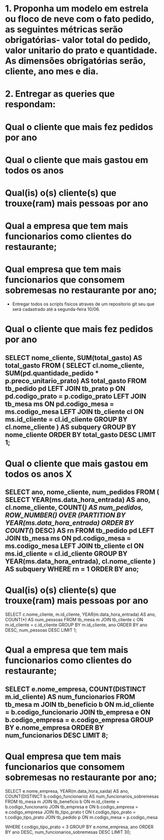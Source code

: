 
# 1. Proponha um modelo em estrela ou floco de neve com o fato pedido, as seguintes métricas serão obrigatórias- valor total do pedido, valor unitario do prato e quantidade. As dimensões obrigatórias serão, cliente, ano mes e dia.


# 2. Entregar as queries que respondam:

# Qual o cliente que mais fez pedidos por ano
# Qual o cliente que mais gastou em todos os anos
# Qual(is) o(s) cliente(s) que trouxe(ram) mais pessoas por ano

# Qual a empresa que tem mais funcionarios como clientes do restaurante;
# Qual empresa que tem mais funcionarios que consomem sobremesas no restaurante por ano;

- Entregar todos os scripts fisicos atraves de um repositorio git seu que será cadastrado até a segunda-feira 10/06.


# Qual o cliente que mais fez pedidos por ano 
SELECT nome_cliente, SUM(total_gasto) AS total_gasto
FROM (
    SELECT 
        cl.nome_cliente, 
        SUM(pd.quantidade_pedido * p.preco_unitario_prato) AS total_gasto
    FROM tb_pedido pd
    LEFT JOIN tb_prato p ON pd.codigo_prato = p.codigo_prato
    LEFT JOIN tb_mesa ms ON pd.codigo_mesa = ms.codigo_mesa
    LEFT JOIN tb_cliente cl ON ms.id_cliente = cl.id_cliente
    GROUP BY cl.nome_cliente
) AS subquery
GROUP BY nome_cliente
ORDER BY total_gasto DESC
LIMIT 1;
---------------------------------------------------------------------------------------------------------------------------------------------------------------------------------
# Qual o cliente que mais gastou em todos os anos X
SELECT ano, nome_cliente, num_pedidos
FROM (
    SELECT 
        YEAR(ms.data_hora_entrada) AS ano, 
        cl.nome_cliente, 
        COUNT(*) AS num_pedidos,
        ROW_NUMBER() OVER (PARTITION BY YEAR(ms.data_hora_entrada) ORDER BY COUNT(*) DESC) AS rn
    FROM tb_pedido pd
    LEFT JOIN tb_mesa ms ON pd.codigo_mesa = ms.codigo_mesa
    LEFT JOIN tb_cliente cl ON ms.id_cliente = cl.id_cliente
    GROUP BY YEAR(ms.data_hora_entrada), cl.nome_cliente
) AS subquery
WHERE rn = 1
ORDER BY ano;
---------------------------------------------------------------------------------------------------------------------------------------------------------------------------------
# Qual(is) o(s) cliente(s) que trouxe(ram) mais pessoas por ano 
SELECT 
    c.nome_cliente,
    m.id_cliente,
    YEAR(m.data_hora_entrada) AS ano,
    COUNT(*) AS num_pessoas
FROM 
    tb_mesa m
JOIN 
    tb_cliente c ON m.id_cliente = c.id_cliente
GROUP BY 
    m.id_cliente, ano
ORDER BY 
    ano DESC, num_pessoas DESC
LIMIT 1;
# Qual a empresa que tem mais funcionarios como clientes do restaurante;
SELECT 
    e.nome_empresa,
    COUNT(DISTINCT m.id_cliente) AS num_funcionarios
FROM 
    tb_mesa m
JOIN 
    tb_beneficio b ON m.id_cliente = b.codigo_funcionario
JOIN 
    tb_empresa e ON b.codigo_empresa = e.codigo_empresa
GROUP BY 
    e.nome_empresa
ORDER BY 
    num_funcionarios DESC
LIMIT 8;
---------------------------------------------------------------------------------------------------------------------------------------------------------------------------------
# Qual empresa que tem mais funcionarios que consomem sobremesas no restaurante por ano;
SELECT 
    e.nome_empresa,
    YEAR(m.data_hora_saida) AS ano,
    COUNT(DISTINCT b.codigo_funcionario) AS num_funcionarios_sobremesas
FROM 
    tb_mesa m
JOIN 
    tb_beneficio b ON m.id_cliente = b.codigo_funcionario
JOIN 
    tb_empresa e ON b.codigo_empresa = e.codigo_empresa
JOIN 
    tb_tipo_prato t ON t.codigo_tipo_prato = t.codigo_tipo_prato
JOIN 
    tb_pedido p ON m.codigo_mesa = p.codigo_mesa

WHERE 
    t.codigo_tipo_prato = 3
GROUP BY 
    e.nome_empresa, ano
ORDER BY 
     ano DESC, num_funcionarios_sobremesas DESC
LIMIT 30;